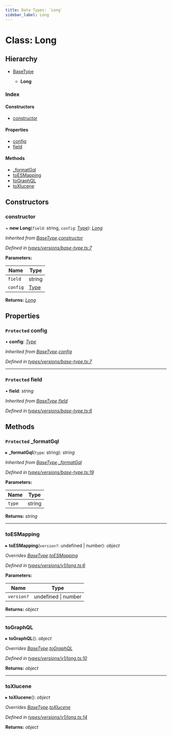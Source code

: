 ```yaml
---
title: Data Types: `Long`
sidebar_label: Long
---
```


# Class: Long

## Hierarchy

* [BaseType](basetype.md)

  * **Long**

### Index

#### Constructors

* [constructor](long.md#constructor)

#### Properties

* [config](long.md#protected-config)
* [field](long.md#protected-field)

#### Methods

* [_formatGql](long.md#protected-_formatgql)
* [toESMapping](long.md#toesmapping)
* [toGraphQL](long.md#tographql)
* [toXlucene](long.md#toxlucene)

## Constructors

###  constructor

\+ **new Long**(`field`: string, `config`: [Type](../overview.md#type)): *[Long](long.md)*

*Inherited from [BaseType](basetype.md).[constructor](basetype.md#constructor)*

*Defined in [types/versions/base-type.ts:7](https://github.com/terascope/teraslice/blob/6aab1cd2/packages/data-types/src/types/versions/base-type.ts#L7)*

**Parameters:**

Name | Type |
------ | ------ |
`field` | string |
`config` | [Type](../overview.md#type) |

**Returns:** *[Long](long.md)*

## Properties

### `Protected` config

• **config**: *[Type](../overview.md#type)*

*Inherited from [BaseType](basetype.md).[config](basetype.md#protected-config)*

*Defined in [types/versions/base-type.ts:7](https://github.com/terascope/teraslice/blob/6aab1cd2/packages/data-types/src/types/versions/base-type.ts#L7)*

___

### `Protected` field

• **field**: *string*

*Inherited from [BaseType](basetype.md).[field](basetype.md#protected-field)*

*Defined in [types/versions/base-type.ts:6](https://github.com/terascope/teraslice/blob/6aab1cd2/packages/data-types/src/types/versions/base-type.ts#L6)*

## Methods

### `Protected` _formatGql

▸ **_formatGql**(`type`: string): *string*

*Inherited from [BaseType](basetype.md).[_formatGql](basetype.md#protected-_formatgql)*

*Defined in [types/versions/base-type.ts:19](https://github.com/terascope/teraslice/blob/6aab1cd2/packages/data-types/src/types/versions/base-type.ts#L19)*

**Parameters:**

Name | Type |
------ | ------ |
`type` | string |

**Returns:** *string*

___

###  toESMapping

▸ **toESMapping**(`version?`: undefined | number): *object*

*Overrides [BaseType](basetype.md).[toESMapping](basetype.md#abstract-toesmapping)*

*Defined in [types/versions/v1/long.ts:6](https://github.com/terascope/teraslice/blob/6aab1cd2/packages/data-types/src/types/versions/v1/long.ts#L6)*

**Parameters:**

Name | Type |
------ | ------ |
`version?` | undefined \| number |

**Returns:** *object*

___

###  toGraphQL

▸ **toGraphQL**(): *object*

*Overrides [BaseType](basetype.md).[toGraphQL](basetype.md#abstract-tographql)*

*Defined in [types/versions/v1/long.ts:10](https://github.com/terascope/teraslice/blob/6aab1cd2/packages/data-types/src/types/versions/v1/long.ts#L10)*

**Returns:** *object*

___

###  toXlucene

▸ **toXlucene**(): *object*

*Overrides [BaseType](basetype.md).[toXlucene](basetype.md#abstract-toxlucene)*

*Defined in [types/versions/v1/long.ts:14](https://github.com/terascope/teraslice/blob/6aab1cd2/packages/data-types/src/types/versions/v1/long.ts#L14)*

**Returns:** *object*
